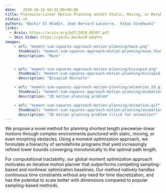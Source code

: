 ```yaml
---
date:   2020-10-16 04:31:08+00:00
title: Piecewise-Linear Motion Planning amidst Static, Moving, or Morphing Obstacles
status: sb
authors: "Bachir El Khadir, Jean Bernard Lasserre,  Vikas Sindhwani"
links: 
  - Arxiv: https://arxiv.org/pdf/2010.08167.pdf
  - 3min Video: https://youtu.be/AxLM-wQqYnc
images:
    - url: "moment-sum-squares-approach-motion-planning/maze.png"
      thumbnail: "moment-sum-squares-approach-motion-planning/maze_thumb.png"
      description: "Maze"


    - url: "moment-sum-squares-approach-motion-planning/bicuspid.png"
      thumbnail: "moment-sum-squares-approach-motion-planning/bicuspid_thumb.png"
      description: "Bicupsid Obstacle"

    - url: "moment-sum-squares-approach-motion-planning/animation_2d.gif"
      thumbnail: "moment-sum-squares-approach-motion-planning/animation_2d_thumb.gif"
      description: "2D motion planning problem"

    - url: "moment-sum-squares-approach-motion-planning/animation.gif"
      thumbnail: "moment-sum-squares-approach-motion-planning/animation_thumb.gif"
      description: "3D motion planning problem (click for animation)"
---
```


We propose a novel method for planning shortest length piecewise-linear motions through complex environments punctured with static, moving, or even morphing obstacles. Using a moment optimization approach, we formulate a hierarchy of semidefinite programs that yield increasingly refined lower bounds converging monotonically to the optimal path length.

For computational tractability, our global moment optimization approach motivates an iterative motion planner that outperforms competing sampling-based and nonlinear optimization baselines. Our method natively handles continuous time constraints without any need for time discretization, and has the potential to scale better with dimensions compared to popular sampling-based methods.

